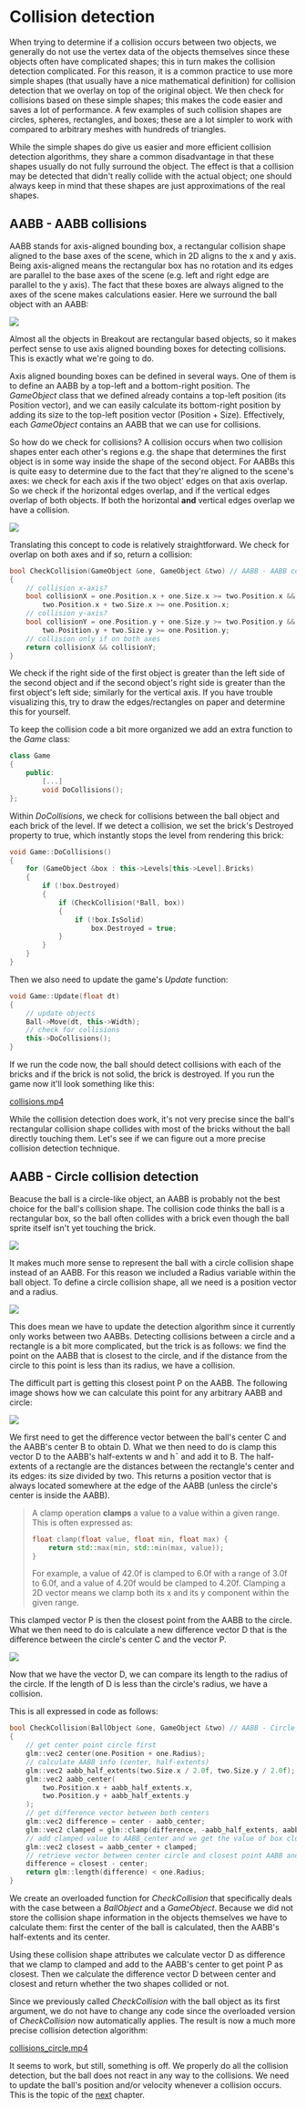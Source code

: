 # Collision detection

When trying to determine if a collision occurs between two objects, we generally do not use the vertex data of the objects themselves since these objects often have complicated shapes; this in turn makes the collision detection complicated. For this reason, it is a common practice to use more simple shapes (that usually have a nice mathematical definition) for collision detection that we overlay on top of the original object. We then check for collisions based on these simple shapes; this makes the code easier and saves a lot of performance. A few examples of such collision shapes are circles, spheres, rectangles, and boxes; these are a lot simpler to work with compared to arbitrary meshes with hundreds of triangles.

While the simple shapes do give us easier and more efficient collision detection algorithms, they share a common disadvantage in that these shapes usually do not fully surround the object. The effect is that a collision may be detected that didn't really collide with the actual object; one should always keep in mind that these shapes are just approximations of the real shapes.

## AABB - AABB collisions

AABB stands for axis-aligned bounding box, a rectangular collision shape aligned to the base axes of the scene, which in 2D aligns to the x and y axis. Being axis-aligned means the rectangular box has no rotation and its edges are parallel to the base axes of the scene \(e.g. left and right edge are parallel to the y axis\). The fact that these boxes are always aligned to the axes of the scene makes calculations easier. Here we surround the ball object with an AABB:

![](0.png)

Almost all the objects in Breakout are rectangular based objects, so it makes perfect sense to use axis aligned bounding boxes for detecting collisions. This is exactly what we're going to do.

Axis aligned bounding boxes can be defined in several ways. One of them is to define an AABB by a top-left and a bottom-right position. The *GameObject* class that we defined already contains a top-left position \(its Position vector\), and we can easily calculate its bottom-right position by adding its size to the top-left position vector \(Position + Size\). Effectively, each *GameObject* contains an AABB that we can use for collisions.

So how do we check for collisions? A collision occurs when two collision shapes enter each other's regions e.g. the shape that determines the first object is in some way inside the shape of the second object. For AABBs this is quite easy to determine due to the fact that they're aligned to the scene's axes: we check for each axis if the two object' edges on that axis overlap. So we check if the horizontal edges overlap, and if the vertical edges overlap of both objects. If both the horizontal **and** vertical edges overlap we have a collision.

![](1.png)

Translating this concept to code is relatively straightforward. We check for overlap on both axes and if so, return a collision:

```cpp
bool CheckCollision(GameObject &one, GameObject &two) // AABB - AABB collision
{
    // collision x-axis?
    bool collisionX = one.Position.x + one.Size.x >= two.Position.x &&
        two.Position.x + two.Size.x >= one.Position.x;
    // collision y-axis?
    bool collisionY = one.Position.y + one.Size.y >= two.Position.y &&
        two.Position.y + two.Size.y >= one.Position.y;
    // collision only if on both axes
    return collisionX && collisionY;
}  
```

We check if the right side of the first object is greater than the left side of the second object and if the second object's right side is greater than the first object's left side; similarly for the vertical axis. If you have trouble visualizing this, try to draw the edges/rectangles on paper and determine this for yourself.

To keep the collision code a bit more organized we add an extra function to the *Game* class:

```cpp
class Game
{
    public:
        [...]
        void DoCollisions();
};
```

Within *DoCollisions*, we check for collisions between the ball object and each brick of the level. If we detect a collision, we set the brick's Destroyed property to true, which instantly stops the level from rendering this brick:

```cpp
void Game::DoCollisions()
{
    for (GameObject &box : this->Levels[this->Level].Bricks)
    {
        if (!box.Destroyed)
        {
            if (CheckCollision(*Ball, box))
            {
                if (!box.IsSolid)
                    box.Destroyed = true;
            }
        }
    }
}  
```

Then we also need to update the game's *Update* function:

```cpp
void Game::Update(float dt)
{
    // update objects
    Ball->Move(dt, this->Width);
    // check for collisions
    this->DoCollisions();
}  
```

If we run the code now, the ball should detect collisions with each of the bricks and if the brick is not solid, the brick is destroyed. If you run the game now it'll look something like this:

[collisions.mp4](collisions.mp4)

While the collision detection does work, it's not very precise since the ball's rectangular collision shape collides with most of the bricks without the ball directly touching them. Let's see if we can figure out a more precise collision detection technique.

## AABB - Circle collision detection

Beacuse the ball is a circle-like object, an AABB is probably not the best choice for the ball's collision shape. The collision code thinks the ball is a rectangular box, so the ball often collides with a brick even though the ball sprite itself isn't yet touching the brick.

![](2.png)

It makes much more sense to represent the ball with a circle collision shape instead of an AABB. For this reason we included a Radius variable within the ball object. To define a circle collision shape, all we need is a position vector and a radius.

![](3.png)

This does mean we have to update the detection algorithm since it currently only works between two AABBs. Detecting collisions between a circle and a rectangle is a bit more complicated, but the trick is as follows: we find the point on the AABB that is closest to the circle, and if the distance from the circle to this point is less than its radius, we have a collision.

The difficult part is getting this closest point P on the AABB. The following image shows how we can calculate this point for any arbitrary AABB and circle:

![](4.png)

We first need to get the difference vector between the ball's center C and the AABB's center B to obtain D. What we then need to do is clamp this vector D to the AABB's half-extents w and h¯ and add it to B. The half-extents of a rectangle are the distances between the rectangle's center and its edges: its size divided by two. This returns a position vector that is always located somewhere at the edge of the AABB (unless the circle's center is inside the AABB).

> A clamp operation **clamps** a value to a value within a given range. This is often expressed as:
> 
> ```cpp
> float clamp(float value, float min, float max) {
>     return std::max(min, std::min(max, value));
> }  
> ```
>
> For example, a value of 42.0f is clamped to 6.0f with a range of 3.0f to 6.0f, and a value of 4.20f would be clamped to 4.20f.
> Clamping a 2D vector means we clamp both its x and its y component within the given range.

This clamped vector P is then the closest point from the AABB to the circle. What we then need to do is calculate a new difference vector D that is the difference between the circle's center C and the vector P.

![](5.png)

Now that we have the vector D, we can compare its length to the radius of the circle. If the length of D is less than the circle's radius, we have a collision.

This is all expressed in code as follows:

```cpp
bool CheckCollision(BallObject &one, GameObject &two) // AABB - Circle collision
{
    // get center point circle first 
    glm::vec2 center(one.Position + one.Radius);
    // calculate AABB info (center, half-extents)
    glm::vec2 aabb_half_extents(two.Size.x / 2.0f, two.Size.y / 2.0f);
    glm::vec2 aabb_center(
        two.Position.x + aabb_half_extents.x, 
        two.Position.y + aabb_half_extents.y
    );
    // get difference vector between both centers
    glm::vec2 difference = center - aabb_center;
    glm::vec2 clamped = glm::clamp(difference, -aabb_half_extents, aabb_half_extents);
    // add clamped value to AABB_center and we get the value of box closest to circle
    glm::vec2 closest = aabb_center + clamped;
    // retrieve vector between center circle and closest point AABB and check if length <= radius
    difference = closest - center;
    return glm::length(difference) < one.Radius;
}      
```

We create an overloaded function for *CheckCollision* that specifically deals with the case between a *BallObject* and a *GameObject*. Because we did not store the collision shape information in the objects themselves we have to calculate them: first the center of the ball is calculated, then the AABB's half-extents and its center.

Using these collision shape attributes we calculate vector D as difference that we clamp to clamped and add to the AABB's center to get point P as closest. Then we calculate the difference vector D between center and closest and return whether the two shapes collided or not.

Since we previously called *CheckCollision* with the ball object as its first argument, we do not have to change any code since the overloaded version of *CheckCollision* now automatically applies. The result is now a much more precise collision detection algorithm:

[collisions_circle.mp4](collisions_circle.mp4)

It seems to work, but still, something is off. We properly do all the collision detection, but the ball does not react in any way to the collisions. We need to update the ball's position and/or velocity whenever a collision occurs. This is the topic of the [next](../paragraph%203/text.md) chapter. 

